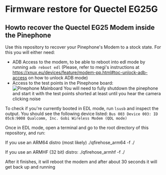 # Firmware restore for Quectel EG25G

## Howto recover the Quectel EG25 Modem inside the Pinephone
Use this repository to recover your Pinephone's Modem to a stock state.
For this you will either need:
- ADB Access to the modem, to be able to reboot into edl mode by running `adb reboot edl` (Please, refer to megi's instructions at https://xnux.eu/devices/feature/modem-pp.html#toc-unlock-adb-access on how to unlock ADB mode)
- Access to the test points in the Pinephone board:
![Pinephone Mainboard](https://raw.githubusercontent.com/Biktorgj/quectel_eg25_recovery/master/board.jpg)
You will need to fully shutdown the pinephone and start it with the test points shorted at least until you hear the camera clicking noise

To check if you're currently booted in EDL mode, run `lsusb` and inspect the output. You should see the following device listed:
`Bus 003 Device 003: ID 05c6:9008 Qualcomm, Inc. Gobi Wireless Modem (QDL mode)`

Once in EDL mode, open a terminal and go to the root directory of this repository, and run:

If you use an ARM64 distro (most likely)
./qfirehose_arm64 -f ./

If you use an ARMHF (32 bit) distro:
./qfirehose_armhf -f ./

After it finishes, it will reboot the modem and after about 30 seconds it will get back up and running 

